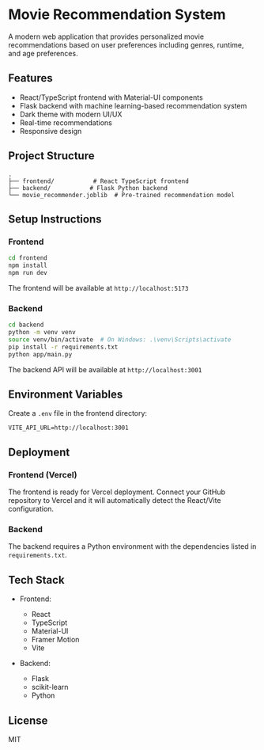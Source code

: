 # Movie Recommendation System

A modern web application that provides personalized movie recommendations based on user preferences including genres, runtime, and age preferences.

## Features

- React/TypeScript frontend with Material-UI components
- Flask backend with machine learning-based recommendation system
- Dark theme with modern UI/UX
- Real-time recommendations
- Responsive design

## Project Structure

```
.
├── frontend/           # React TypeScript frontend
├── backend/           # Flask Python backend
└── movie_recommender.joblib  # Pre-trained recommendation model
```

## Setup Instructions

### Frontend

```bash
cd frontend
npm install
npm run dev
```

The frontend will be available at `http://localhost:5173`

### Backend

```bash
cd backend
python -m venv venv
source venv/bin/activate  # On Windows: .\venv\Scripts\activate
pip install -r requirements.txt
python app/main.py
```

The backend API will be available at `http://localhost:3001`

## Environment Variables

Create a `.env` file in the frontend directory:

```
VITE_API_URL=http://localhost:3001
```

## Deployment

### Frontend (Vercel)

The frontend is ready for Vercel deployment. Connect your GitHub repository to Vercel and it will automatically detect the React/Vite configuration.

### Backend

The backend requires a Python environment with the dependencies listed in `requirements.txt`.

## Tech Stack

- Frontend:
  - React
  - TypeScript
  - Material-UI
  - Framer Motion
  - Vite

- Backend:
  - Flask
  - scikit-learn
  - Python

## License

MIT 
